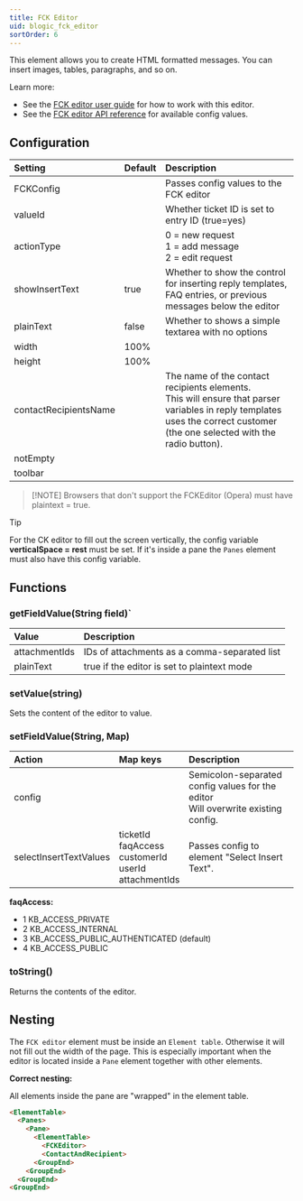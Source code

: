 ```yaml
---
title: FCK Editor
uid: blogic_fck_editor
sortOrder: 6
---
```


This element allows you to create HTML formatted messages. You can insert images, tables, paragraphs, and so on.

Learn more:

* See the [FCK editor user guide](http://docs.fckeditor.net/FCKeditor_2.x/Users_Guide) for how to work with this editor.
* See the [FCK editor API reference](http://docs.fckeditor.net/FCKeditor\_2.x/Developers\_Guide/Configuration/Configuration\_Options) for available config values.

## Configuration

| Setting           | Default | Description                                     |
|:------------------|:--------|:------------------------------------------------|
| FCKConfig         |         | Passes config values to the FCK editor          |
| valueId           |         | Whether ticket ID is set to entry ID (true=yes) |
| actionType        |         | 0 = new request<br/>1 = add message<br/> 2 = edit request |
| showInsertText    | true    | Whether to show the control for inserting reply templates, FAQ entries, or previous messages below the editor |
| plainText         | false   | Whether to shows a simple textarea with no options |
| width             | 100%    |                                                 |
| height            | 100%    |                                                 |
| contactRecipientsName |     | The name of the contact recipients elements.<br/>This will ensure that parser variables in reply templates uses the correct customer (the one selected with the radio button). |
| notEmpty          |         |                                                 |
| toolbar           |         |                                                 |

> [!NOTE] Browsers that don't support the FCKEditor (Opera) must have plaintext = true.

> [!TIP]
> For the CK editor to fill out the screen vertically, the config variable **verticalSpace = rest** must be set. If it's inside a pane the `Panes` element must also have this config variable.

## Functions

### getFieldValue(String field)`

| Value         | Description                                  |
|:--------------|:---------------------------------------------|
| attachmentIds | IDs of attachments as a comma-separated list |
| plainText     | true if the editor is set to plaintext mode  |

### setValue(string)

Sets the content of the editor to value.

### setFieldValue(String, Map)

| Action                 | Map keys               | Description   |
|:-----------------------|:-----------------------|:--------------|
| config                 |                        | Semicolon-separated config values for the editor<br/>Will overwrite existing config.|
| selectInsertTextValues | ticketId<br/>faqAccess<br/>customerId<br/>userId<br/>attachmentIds | Passes config to element "Select Insert Text". |

**faqAccess:**

* 1 KB_ACCESS_PRIVATE
* 2 KB_ACCESS_INTERNAL
* 3 KB_ACCESS_PUBLIC_AUTHENTICATED (default)
* 4 KB_ACCESS_PUBLIC

### toString()

Returns the contents of the editor.

## Nesting

The `FCK editor` element must be inside an `Element table`. Otherwise it will not fill out the width of the page. This is especially important when the editor is located inside a `Pane` element together with other elements.

**Correct nesting:**

All elements inside the pane are "wrapped" in the element table.

```html
<ElementTable>
  <Panes>
    <Pane>
      <ElementTable>
        <FCKEditor>
        <ContactAndRecipient>
      <GroupEnd>
    <GroupEnd>
  <GroupEnd>
<GroupEnd>
```
